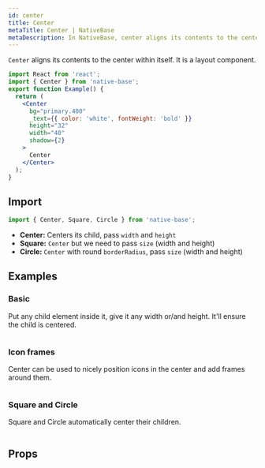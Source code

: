 ```yaml
---
id: center
title: Center
metaTitle: Center | NativeBase
metaDescription: In NativeBase, center aligns its contents to the center within itself. More on center types and examples such as basic, icon frames, and square and circle.
---
```


`Center` aligns its contents to the center within itself. It is a layout component.

```jsx isShowcase
import React from 'react';
import { Center } from 'native-base';
export function Example() {
  return (
    <Center
      bg="primary.400"
      _text={{ color: 'white', fontWeight: 'bold' }}
      height="32"
      width="40"
      shadow={2}
    >
      Center
    </Center>
  );
}
```

## Import

```jsx
import { Center, Square, Circle } from 'native-base';
```

- **Center:** Centers its child, pass `width` and `height`
- **Square:** `Center` but we need to pass `size` (width and height)
- **Circle:** `Center` with round `borderRadius`, pass `size` (width and height)

## Examples

### Basic

Put any child element inside it, give it any width or/and height. It'll ensure the child is centered.

```ComponentSnackPlayer path=components,composites,Center,Basic.tsx

```

### Icon frames

Center can be used to nicely position icons in the center and add frames around them.

```ComponentSnackPlayer path=components,composites,Center,WithIcons.tsx

```

### Square and Circle

Square and Circle automatically center their children.

```ComponentSnackPlayer path=components,composites,Center,SquareCircle.tsx

```

## Props

```ComponentPropTable path=composites,Center,Center.tsx

```
